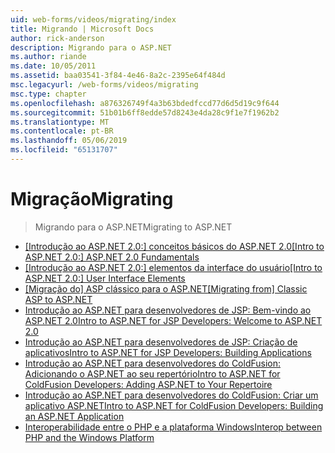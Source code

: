 ```yaml
---
uid: web-forms/videos/migrating/index
title: Migrando | Microsoft Docs
author: rick-anderson
description: Migrando para o ASP.NET
ms.author: riande
ms.date: 10/05/2011
ms.assetid: baa03541-3f84-4e46-8a2c-2395e64f484d
msc.legacyurl: /web-forms/videos/migrating
msc.type: chapter
ms.openlocfilehash: a876326749f4a3b63bdedfccd77d6d5d19c9f644
ms.sourcegitcommit: 51b01b6ff8edde57d8243e4da28c9f1e7f1962b2
ms.translationtype: MT
ms.contentlocale: pt-BR
ms.lasthandoff: 05/06/2019
ms.locfileid: "65131707"
---
```

# <a name="migrating"></a><span data-ttu-id="90237-103">Migração</span><span class="sxs-lookup"><span data-stu-id="90237-103">Migrating</span></span>

> <span data-ttu-id="90237-104">Migrando para o ASP.NET</span><span class="sxs-lookup"><span data-stu-id="90237-104">Migrating to ASP.NET</span></span>

- <span data-ttu-id="90237-105">[[Introdução ao ASP.NET 2.0:] conceitos básicos do ASP.NET 2.0](intro-to-aspnet-20-aspnet-20-fundamentals.md)</span><span class="sxs-lookup"><span data-stu-id="90237-105">[[Intro to ASP.NET 2.0:] ASP.NET 2.0 Fundamentals](intro-to-aspnet-20-aspnet-20-fundamentals.md)</span></span>
- <span data-ttu-id="90237-106">[[Introdução ao ASP.NET 2.0:] elementos da interface do usuário](intro-to-aspnet-20-user-interface-elements.md)</span><span class="sxs-lookup"><span data-stu-id="90237-106">[[Intro to ASP.NET 2.0:] User Interface Elements](intro-to-aspnet-20-user-interface-elements.md)</span></span>
- <span data-ttu-id="90237-107">[[Migração do] ASP clássico para o ASP.NET](migrating-from-classic-asp-to-aspnet.md)</span><span class="sxs-lookup"><span data-stu-id="90237-107">[[Migrating from] Classic ASP to ASP.NET](migrating-from-classic-asp-to-aspnet.md)</span></span>
- [<span data-ttu-id="90237-108">Introdução ao ASP.NET para desenvolvedores de JSP: Bem-vindo ao ASP.NET 2.0</span><span class="sxs-lookup"><span data-stu-id="90237-108">Intro to ASP.NET for JSP Developers: Welcome to ASP.NET 2.0</span></span>](intro-to-aspnet-for-jsp-developers-welcome-to-aspnet-20.md)
- [<span data-ttu-id="90237-109">Introdução ao ASP.NET para desenvolvedores de JSP: Criação de aplicativos</span><span class="sxs-lookup"><span data-stu-id="90237-109">Intro to ASP.NET for JSP Developers: Building Applications</span></span>](intro-to-aspnet-for-jsp-developers-building-applications.md)
- [<span data-ttu-id="90237-110">Introdução ao ASP.NET para desenvolvedores do ColdFusion: Adicionando o ASP.NET ao seu repertório</span><span class="sxs-lookup"><span data-stu-id="90237-110">Intro to ASP.NET for ColdFusion Developers: Adding ASP.NET to Your Repertoire</span></span>](intro-to-aspnet-for-coldfusion-developers-adding-aspnet-to-your-repertoire.md)
- [<span data-ttu-id="90237-111">Introdução ao ASP.NET para desenvolvedores do ColdFusion: Criar um aplicativo ASP.NET</span><span class="sxs-lookup"><span data-stu-id="90237-111">Intro to ASP.NET for ColdFusion Developers: Building an ASP.NET Application</span></span>](introduction-to-aspnet-for-coldfusion-developers-building-an-aspnet-application.md)
- [<span data-ttu-id="90237-112">Interoperabilidade entre o PHP e a plataforma Windows</span><span class="sxs-lookup"><span data-stu-id="90237-112">Interop between PHP and the Windows Platform</span></span>](interop-between-php-and-the-windows-platform.md)
